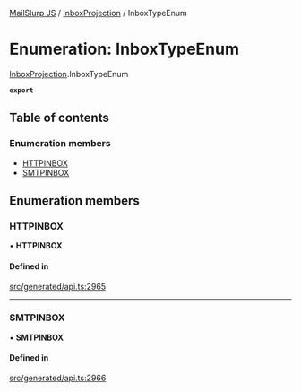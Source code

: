 [MailSlurp JS](../README.md) / [InboxProjection](../modules/InboxProjection.md) / InboxTypeEnum

# Enumeration: InboxTypeEnum

[InboxProjection](../modules/InboxProjection.md).InboxTypeEnum

**`export`**

## Table of contents

### Enumeration members

- [HTTPINBOX](InboxProjection.InboxTypeEnum.md#httpinbox)
- [SMTPINBOX](InboxProjection.InboxTypeEnum.md#smtpinbox)

## Enumeration members

### HTTPINBOX

• **HTTPINBOX**

#### Defined in

[src/generated/api.ts:2965](https://github.com/mailslurp/mailslurp-client/blob/6bcf839/src/generated/api.ts#L2965)

___

### SMTPINBOX

• **SMTPINBOX**

#### Defined in

[src/generated/api.ts:2966](https://github.com/mailslurp/mailslurp-client/blob/6bcf839/src/generated/api.ts#L2966)
